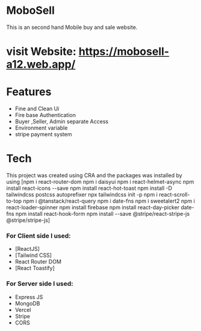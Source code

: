 # MoboSell

This is an second hand Mobile buy and sale website.

# visit Website: https://mobosell-a12.web.app/

# Features

- Fine and Clean Ui
- Fire base Authentication
- Buyer ,Seller, Admin separate Access
- Environment variable
- stripe payment system

# Tech

This project was created using CRA and the packages was installed by using
[npm i react-router-dom
npm i daisyui
npm i react-helmet-async
npm install react-icons --save
npm install react-hot-toast
npm install -D tailwindcss postcss autoprefixer
npx tailwindcss init -p
npm i react-scroll-to-top
npm i @tanstack/react-query
npm i date-fns
npm i sweetalert2
npm i react-loader-spinner
npm install firebase
npm install react-day-picker date-fns
npm install react-hook-form
npm install --save @stripe/react-stripe-js @stripe/stripe-js]

### For Client side I used:

- [ReactJS]
- [Tailwind CSS]
- React Router DOM
- [React Toastify]

### For Server side I used:

- Express JS
- MongoDB
- Vercel
- Stripe
- CORS
